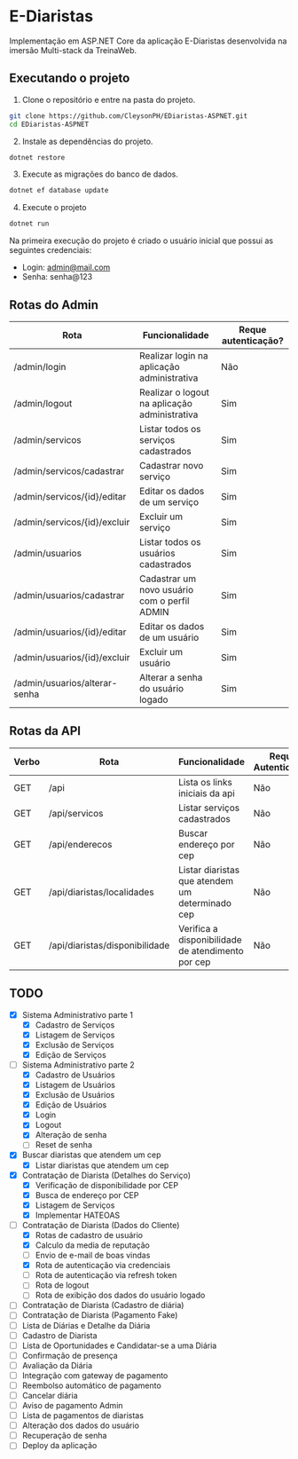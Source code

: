 # E-Diaristas

Implementação em ASP.NET Core da aplicação E-Diaristas desenvolvida na imersão Multi-stack da TreinaWeb.

## Executando o projeto

1. Clone o repositório e entre na pasta do projeto.

```sh
git clone https://github.com/CleysonPH/EDiaristas-ASPNET.git
cd EDiaristas-ASPNET
```

2. Instale as dependências do projeto.

```sh
dotnet restore
```

3. Execute as migrações do banco de dados.

```sh
dotnet ef database update
```

4. Execute o projeto

```sh
dotnet run
```

Na primeira execução do projeto é criado o usuário inicial que possui as seguintes credenciais:

- Login: admin@mail.com
- Senha: senha@123

## Rotas do Admin

| Rota                          | Funcionalidade                                | Reque autenticação? |
| ----------------------------- | --------------------------------------------- | ------------------- |
| /admin/login                  | Realizar login na aplicação administrativa    | Não                 |
| /admin/logout                 | Realizar o logout na aplicação administrativa | Sim                 |
| /admin/servicos               | Listar todos os serviços cadastrados          | Sim                 |
| /admin/servicos/cadastrar     | Cadastrar novo serviço                        | Sim                 |
| /admin/servicos/{id}/editar   | Editar os dados de um serviço                 | Sim                 |
| /admin/servicos/{id}/excluir  | Excluir um serviço                            | Sim                 |
| /admin/usuarios               | Listar todos os usuários cadastrados          | Sim                 |
| /admin/usuarios/cadastrar     | Cadastrar um novo usuário com o perfil ADMIN  | Sim                 |
| /admin/usuarios/{id}/editar   | Editar os dados de um usuário                 | Sim                 |
| /admin/usuarios/{id}/excluir  | Excluir um usuário                            | Sim                 |
| /admin/usuarios/alterar-senha | Alterar a senha do usuário logado             | Sim                 |

## Rotas da API

| Verbo | Rota                           | Funcionalidade                                    | Requer Autenticação? |
| ----- | ------------------------------ | ------------------------------------------------- | -------------------- |
| GET   | /api                           | Lista os links iniciais da api                    | Não                  |
| GET   | /api/servicos                  | Listar serviços cadastrados                       | Não                  |
| GET   | /api/enderecos                 | Buscar endereço por cep                           | Não                  |
| GET   | /api/diaristas/localidades     | Listar diaristas que atendem um determinado cep   | Não                  |
| GET   | /api/diaristas/disponibilidade | Verifica a disponibilidade de atendimento por cep | Não                  |

## TODO

- [x] Sistema Administrativo parte 1
  - [x] Cadastro de Serviços
  - [x] Listagem de Serviços
  - [x] Exclusão de Serviços
  - [x] Edição de Serviços
- [ ] Sistema Administrativo parte 2
  - [x] Cadastro de Usuários
  - [x] Listagem de Usuários
  - [x] Exclusão de Usuários
  - [x] Edição de Usuários
  - [x] Login
  - [x] Logout
  - [x] Alteração de senha
  - [ ] Reset de senha
- [x] Buscar diaristas que atendem um cep
  - [x] Listar diaristas que atendem um cep
- [x] Contratação de Diarista (Detalhes do Serviço)
  - [x] Verificação de disponibilidade por CEP
  - [x] Busca de endereço por CEP
  - [x] Listagem de Serviços
  - [x] Implementar HATEOAS
- [ ] Contratação de Diarista (Dados do Cliente)
  - [x] Rotas de cadastro de usuário
  - [x] Calculo da media de reputação
  - [ ] Envio de e-mail de boas vindas
  - [x] Rota de autenticação via credenciais
  - [ ] Rota de autenticação via refresh token
  - [ ] Rota de logout
  - [ ] Rota de exibição dos dados do usuário logado
- [ ] Contratação de Diarista (Cadastro de diária)
- [ ] Contratação de Diarista (Pagamento Fake)
- [ ] Lista de Diárias e Detalhe da Diária
- [ ] Cadastro de Diarista
- [ ] Lista de Oportunidades e Candidatar-se a uma Diária
- [ ] Confirmação de presença
- [ ] Avaliação da Diária
- [ ] Integração com gateway de pagamento
- [ ] Reembolso automático de pagamento
- [ ] Cancelar diária
- [ ] Aviso de pagamento Admin
- [ ] Lista de pagamentos de diaristas
- [ ] Alteração dos dados do usuário
- [ ] Recuperação de senha
- [ ] Deploy da aplicação

